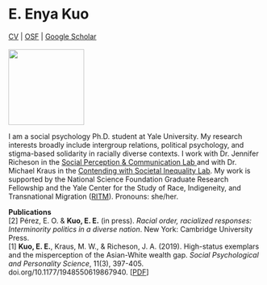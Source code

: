 <h1>E. Enya Kuo</h1>
<a href="https://app.box.com/s/hhpgcxiuxolhjeoso5pp7jitq80bmk6f">CV</a> | 
<a href="https://osf.io/zc96s/">OSF</a> | 
<a href="https://scholar.google.com/citations?user=whztlp8AAAAJ&hl=en&oi=ao">Google Scholar</a>
<br>
<br>
<img src="https://pbs.twimg.com/profile_images/1391161340547321859/Zez-tlzP_400x400.jpg" width="150" align="">
<p>I am a social psychology Ph.D. student at Yale University. My research interests broadly include intergroup relations, political psychology, and stigma-based solidarity in racially diverse contexts. I work with Dr.  Jennifer Richeson in the <a href="https://spcl.yale.edu/">Social Perception & Communication Lab </a> and with Dr. Michael Kraus in the <a href="https://www.csinequality.com/">Contending with Societal Inequality Lab</a>. My work is supported by the National Science Foundation Graduate Research Fellowship and the Yale Center for the Study of Race, Indigeneity, and Transnational Migration (<a href="https://ritm.yale.edu/">RITM</a>). Pronouns: she/her.</p>

<b>Publications</b> 
<br>
[2] Pérez, E. O. & <b>Kuo, E. E.</b> (in press). <i>Racial order, racialized responses: Interminority politics in a diverse nation</i>. New York: Cambridge University Press.
<br>
[1] <b>Kuo, E. E.</b>, Kraus, M. W., & Richeson, J. A. (2019). High-status exemplars and the misperception of the Asian-White wealth gap. <i>Social Psychological and Personality Science</i>, 11(3), 397-405. doi.org/10.1177/1948550619867940. [<a href="https://spcl.yale.edu/sites/default/files/files/Kuo_etal2019SPPS.pdf">PDF</a>]

